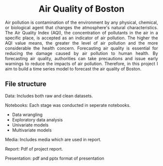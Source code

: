 <h1><center>Air Quality of Boston</center></h1>


<p style='text-align: justify;'> Air pollution is contamination of the environment by any physical, chemical, or biological agent that changes the atmosphere's natural characteristics. The Air Quality Index (AQI), the concentration of pollutants in the air in a specific place, is accepted as an indicator of air pollution. The higher the AQI value means, the greater the level of air pollution and the more considerable the health concern. Forecasting air quality is essential for reducing the damage caused by air pollution to human health. By forecasting air quality,  authorities can take precautions and issue early warnings to reduce the impacts of air pollution. Therefore, in this project I aim to build a time series model to forecast the air quality of Boston.</p>

File structure
--------------
Data: Includes both raw and clean datasets. 

Notebooks: Each stage was conducted in seperate notebooks.
* Data wrangling
* Exploratory data analysis
* Univariate models
* Multivariate models

Media: Includes media which are used in report.

Report: Pdf of project report. 

Presentation: pdf and pptx format of presentation
